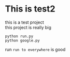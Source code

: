 # This is test2
this is a test project <br>
this project is really big

```
python run.py
python google.py
```

run ```run to everywhere``` is good
